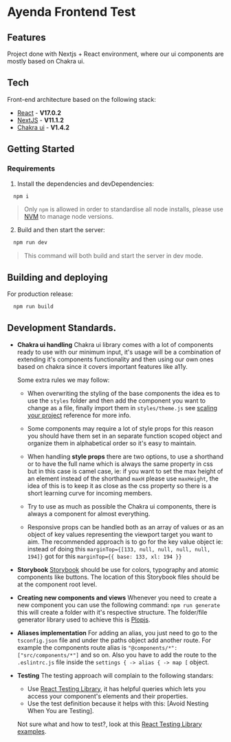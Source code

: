 # Ayenda Frontend Test

## Features

Project done with Nextjs + React environment, where our ui components are mostly based on Chakra ui.

## Tech

Front-end architecture based on the following stack:

- [React] - **V17.0.2**
- [NextJS] - **V11.1.2**
- [Chakra ui] - **V1.4.2**

## Getting Started

### Requirements

1.  Install the dependencies and devDependencies:

```sh
  npm i
```

> Only `npm` is allowed in order to standardise all node installs, please use [NVM] to manage node versions.

2.  Build and then start the server:

```sh
  npm run dev
```

> This command will both build and start the server in dev mode.

## Building and deploying

For production release:

```sh
  npm run build
```

## Development Standards.

- **Chakra ui handling**
  Chakra ui library comes with a lot of components ready to use with our minimum input, it's usage will be a combination of extending it's components functionality and then using our own ones based on chakra since it covers important features like a11y.

  Some extra rules we may follow:

  - When overwriting the styling of the base components the idea es to use the `styles` folder and then add the component you want to change as a file, finally import them in `styles/theme.js` see [scaling your project] reference for more info.

  - Some components may require a lot of style props for this reason you should have them set in an separate function scoped object and organize them in alphabetical order so it's easy to maintain.

  - When handling **style props** there are two options, to use a shorthand or to have the full name which is always the same property in css but in this case is camel case, ie: if you want to set the max height of an element instead of the shorthand `maxH` please use `maxHeight`, the idea of this is to keep it as close as the css property so there is a short learning curve for incoming members.

  - Try to use as much as possible the Chakra ui components, there is always a component for almost everything.

  - Responsive props can be handled both as an array of values or as an object of key values representing the viewport target you want to aim. The recommended approach is to go for the key value object ie: instead of doing this `marginTop={[133, null, null, null, null, 194]}` got for this `marginTop={{ base: 133, xl: 194 }}`

- **Storybook**
  [Storybook] should be use for colors, typography and atomic components like buttons. The location of this Storybook files should be at the component root level.

- **Creating new components and views**
  Whenever you need to create a new component you can use the following command: `npm run generate` this will create a folder with it's respective structure.
  The folder/file generator library used to achieve this is [Plopjs].

- **Aliases implementation**
  For adding an alias, you just need to go to the `tsconfig.json` file and under the paths object add another route. For example the components route alias is `"@components/*": ["src/components/*"]` and so on. Also you have to add the route to the `.eslintrc.js` file inside the `settings { -> alias { -> map [` object.

- **Testing**
  The testing approach will complain to the following standars:

  - Use [React Testing Library], it has helpful queries which lets you access your component's elements and their properties.
  - Use the test definition because it helps with this: [Avoid Nesting When You are Testing].

  Not sure what and how to test?, look at this [React Testing Library examples].

[chakra ui]: https://chakra-ui.com/
[gitflow]: https://www.atlassian.com/git/tutorials/comparing-workflows/gitflow-workflow/
[husky]: https://github.com/typicode/husky/
[nextjs]: https://nextjs.org/
[node.js]: https://nodejs.org/
[npm]: https://www.npmjs.com/
[nvm]: https://github.com/nvm-sh/nvm
[plop.js generators]: https://plopjs.com/documentation/
[plopjs]: https://plopjs.com/
[react testing library examples]: https://react-testing-examples.com/jest-rtl/
[react testing library]: https://testing-library.com/
[react]: https://reactjs.org/
[scaling your project]: https://chakra-ui.com/docs/theming/customize-theme#scaling-out-your-project
[storybook]: https://storybook.js.org/
[typescript]: https://www.typescriptlang.org/

